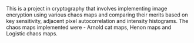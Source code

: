 This is a project in cryptography that involves implementing image encryption using various chaos maps 
and comparing their merits based on key sensitivity, adjacent pixel autocorrelation and intensity histograms. 
The chaos maps implemented were - Arnold cat maps, Henon maps and Logistic chaos maps. 
